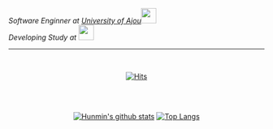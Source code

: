 <p><em>Software Enginner at <a href="http://www.ajou.ac.kr">University of Ajou</a><img src="https://media.giphy.com/media/dBrXAuiJQpBTgFhHFH/giphy.gif" width="30"></br>Developing Study at <a href=""></a><img src="https://media.giphy.com/media/WFZvB7VIXBgiz3oDXE/giphy.gif" width="30"> 
</em></p>
    
***  
<br>
  

<div align="center">
  
[![Hits](https://hits.seeyoufarm.com/api/count/incr/badge.svg?url=https%3A%2F%2Fgithub.com%2Fgnsals0904&count_bg=%23DD246F&title_bg=%23FF8484&icon=firefoxbrowser.svg&icon_color=%23E7E7E7&title=hits&edge_flat=false)](https://github.com/gnsals0904)
  
</div>

<br><br>
    
<span align="center">
  
[![Hunmin's github stats](https://github-readme-stats.vercel.app/api?username=gnsals0904&count_private=true&show_icons=true&theme=tokyonight)](https://github.com/gnsals0904/github-readme-stats)
[![Top Langs](https://github-readme-stats.vercel.app/api/top-langs/?username=gnsals0904&layout=compact&theme=tokyonight)](https://github.com/gnsals0904/github-readme-stats)
  
</span>
